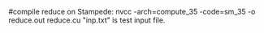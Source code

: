 #compile reduce on Stampede:
  nvcc -arch=compute_35 -code=sm_35 -o reduce.out reduce.cu
  "inp.txt" is test input file.
